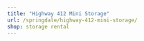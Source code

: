```yaml
---
title: "Highway 412 Mini Storage"
url: /springdale/highway-412-mini-storage/
shop: storage rental
---
```

